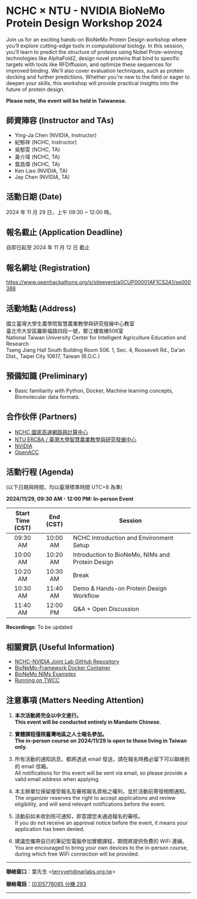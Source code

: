 
# NCHC &times; NTU - NVIDIA BioNeMo Protein Design Workshop 2024

Join us for an exciting hands-on BioNeMo Protein Design workshop where you’ll explore cutting-edge tools in computational biology. In this session, you’ll learn to predict the structure of proteins using Nobel Prize-winning technologies like AlphaFold2, design novel proteins that bind to specific targets with tools like RFDiffusion, and optimize these sequences for improved binding. We'll also cover evaluation techniques, such as protein docking and further predictions. Whether you're new to the field or eager to deepen your skills, this workshop will provide practical insights into the future of protein design.

**Please note, the event will be held in Taiwanese.**

## 師資陣容 (Instructor and TAs)

-  Ying-Ja Chen (NVIDIA, Instructor)
-  紀郁祥 (NCHC, Instructor)
-  吳郁雯 (NCHC, TA)
-  黃介瑋 (NCHC, TA)
-  葉昌偉 (NCHC, TA)
-  Ken Liao (NVIDIA, TA)
-  Jay Chen (NVIDIA, TA)

## 活動日期 (Date)

2024 年 11 月 29 日，上午 09:30 ~ 12:00 時。

## 報名截止 (Application Deadline)

自即日起至 2024 年 11 月 12 日 截止

## 報名網址 (Registration)

<https://www.openhackathons.org/s/siteevent/a0CUP00001AF1CS2A1/se000388>

## 活動地點 (Address)

國立臺灣大學生農學院智慧農業教學與研究發展中心教室\
臺北市大安區羅斯福路四段一號，鄭江樓南棟506室\
National Taiwan University Center for Intelligent Agriculture Education and Research\
Tseng Jiang Hall South Building Room 506. 1, Sec. 4, Roosevelt Rd., Da'an Dist., Taipei City 10617, Taiwan (R.O.C.)

## 預備知識 (Preliminary)

 -  Basic familiarity with Python, Docker, Machine learning concepts, Biomolecular data formats.

## 合作伙伴 (Partners)

 -  [NCHC 國家高速網路與計算中心](https://www.nchc.org.tw/)
 -  [NTU ERCBA / 臺灣大學智慧農業教學與研究發展中心](https://www.ercba.ntu.edu.tw/Default.html)
 -  [NVIDIA](https://www.nvidia.com/)
 -  [OpenACC](https://www.openacc.org/)
 
## 活動行程 (Agenda)

(以下日期與時間，均以臺灣標準時間 UTC+8 為準)

**2024/11/29, 09:30 AM - 12:00 PM: In-person Event**

| Start Time<br>(CST) | End<br>(CST) | Session |
| :------: | :------: | ------- |
| 09:30 AM | 10:00 AM | NCHC Introduction and Environment Setup |
| 10:00 AM | 10:20 AM | Introduction to BioNeMo, NIMs and Protein Design |
| 10:20 AM | 10:30 AM | Break |
| 10:30 AM | 11:40 AM | Demo & Hands-on Protein Design Workflow |
| 11:40 AM | 12:00 PM | Q&A + Open Discussion |

**Recordings**: To be updated

## 相關資訊 (Useful Information)

 -  [NCHC-NVIDIA Joint Lab GitHub Repository](https://github.com/nqobu/nvidia)
 -  [BioNeMo-Framework Docker Container](https://catalog.ngc.nvidia.com/orgs/nvidia/teams/clara/containers/bionemo-framework)
 -  [BioNeMo NIMs Examples](https://github.com/NVIDIA/bionemo-examples)
 -  [Running on TWCC](https://github.com/j3soon/nways_accelerated_programming/blob/main/README_TWCC.md)

## 注意事項 (Matters Needing Attention) 

 1. **本次活動將完全以中文進行。**\
    **This event will be conducted entirely in Mandarin Chinese.**

 2. **實體課程僅限臺灣地區之人士報名參加。**\
    **The in-person course on 2024/11/29 is open to those living in Taiwan only.**

 3. 所有活動的通知訊息，都將透過 email 發送，請在報名時務必留下可以聯絡到的 email 信箱。\
    All notifications for this event will be sent via email, so please provide a valid email address when applying.

 4. 本主辦單位保留接受報名及審核報名資格之權利，並於活動前寄發相關通知。\
    The organizer reserves the right to accept applications and review eligibility, and will send relevant notifications before the event.

 5. 活動前如未收到核可通知，即意謂您未通過報名的審核。\
    If you do not receive an approval notice before the event, it means your application has been denied.

 6. 建議您攜帶自已的筆記型電腦參加實體課程，期間將提供免費的 WiFi 連線。\
    You are encouraged to bring your own devices to the in-person course, during which free WiFi connection will be provided.

---

**聯絡窗口**：葉先生 &lt;[terryyeh@narlabs.org.tw](mailto:terryyeh@narlabs.org.tw)&gt;

**聯絡電話**：[(03)5776085 分機 293](tel:+886-3-5776085,293)

---
